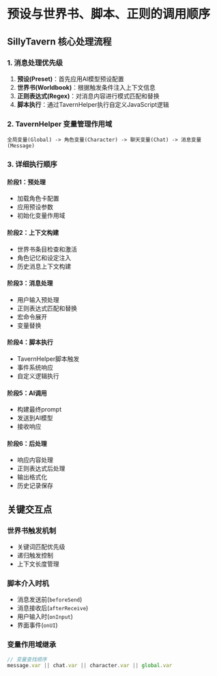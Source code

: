 # 预设与世界书、脚本、正则的调用顺序

## SillyTavern 核心处理流程

### 1. 消息处理优先级

1. **预设(Preset)**：首先应用AI模型预设配置
2. **世界书(Worldbook)**：根据触发条件注入上下文信息
3. **正则表达式(Regex)**：对消息内容进行模式匹配和替换
4. **脚本执行**：通过TavernHelper执行自定义JavaScript逻辑

### 2. TavernHelper 变量管理作用域

```
全局变量(Global) -> 角色变量(Character) -> 聊天变量(Chat) -> 消息变量(Message)
```

### 3. 详细执行顺序

#### 阶段1：预处理

- 加载角色卡配置
- 应用预设参数
- 初始化变量作用域

#### 阶段2：上下文构建

- 世界书条目检查和激活
- 角色记忆和设定注入
- 历史消息上下文构建

#### 阶段3：消息处理

- 用户输入预处理
- 正则表达式匹配和替换
- 宏命令展开
- 变量替换

#### 阶段4：脚本执行

- TavernHelper脚本触发
- 事件系统响应
- 自定义逻辑执行

#### 阶段5：AI调用

- 构建最终prompt
- 发送到AI模型
- 接收响应

#### 阶段6：后处理

- 响应内容处理
- 正则表达式后处理
- 输出格式化
- 历史记录保存

## 关键交互点

### 世界书触发机制

- 关键词匹配优先级
- 递归触发控制
- 上下文长度管理

### 脚本介入时机

- 消息发送前(`beforeSend`)
- 消息接收后(`afterReceive`)
- 用户输入时(`onInput`)
- 界面事件(`onUI`)

### 变量作用域继承

```javascript
// 变量查找顺序
message.var || chat.var || character.var || global.var
```
